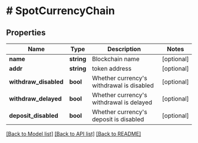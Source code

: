 # # SpotCurrencyChain

## Properties

Name | Type | Description | Notes
------------ | ------------- | ------------- | -------------
**name** | **string** | Blockchain name | [optional] 
**addr** | **string** | token address | [optional] 
**withdraw_disabled** | **bool** | Whether currency&#39;s withdrawal is disabled | [optional] 
**withdraw_delayed** | **bool** | Whether currency&#39;s withdrawal is delayed | [optional] 
**deposit_disabled** | **bool** | Whether currency&#39;s deposit is disabled | [optional] 

[[Back to Model list]](../../README.md#documentation-for-models) [[Back to API list]](../../README.md#documentation-for-api-endpoints) [[Back to README]](../../README.md)
